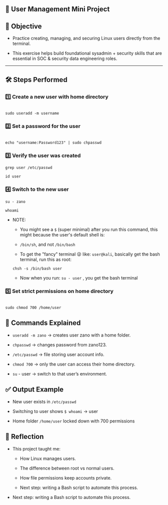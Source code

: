 ## 👤 User Management Mini Project 

## 📌 Objective  

- Practice creating, managing, and securing Linux users directly from the terminal.  

- This exercise helps build foundational sysadmin + security skills that are essential in SOC & security data engineering roles.  

---

## 🛠️ Steps Performed

### 1️⃣ Create a new user with home directory

```

sudo useradd -m username

```

### 2️⃣ Set a password for the user

```

echo "username:Password123" | sudo chpasswd

```

### 3️⃣ Verify the user was created

```
grep user /etc/passwd

id user

```

### 4️⃣ Switch to the new user

```
su - zano

whoami

```
- NOTE: 
    - You might see a ``` $ ``` (super minimal) after you run this command, this might because the user's default shell is:

    -  ``` /bin/sh ```, and not ```/bin/bash ```

    - To get the "fancy" terminal 😜 like: ```user@kali```, basically get the bash terminal, run this as root:

    ``` chsh -s /bin/bash user ```

    - Now when you run: ``` su - user ``` , you get the bash terminal


### 5️⃣ Set strict permissions on home directory

```

sudo chmod 700 /home/user

```


## 📂 Commands Explained

- ``` useradd -m zano ``` → creates user zano with a home folder.

- ``` chpasswd ``` → changes password from zano123.

- ``` /etc/passwd ``` → file storing user account info.

- ``` chmod 700 ``` → only the user can access their home directory.

- ``` su ``` - user → switch to that user’s environment.


## ✅ Output Example

- New user exists in ``` /etc/passwd ```

- Switching to user shows ``` $ whoami ``` → user

- Home folder ``` /home/user ``` locked down with 700 permissions


## 🚀 Reflection

- This project taught me:

    - How Linux manages users.

    - The difference between root vs normal users.

    - How file permissions keep accounts private.

    - Next step: writing a Bash script to automate this process.

- Next step: writing a Bash script to automate this process.